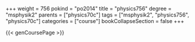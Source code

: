 +++
weight = 756
pokind = "po2014"
title = "physics756"
degree = "msphysik2"
parents = ["physics70c"]
tags = ["msphysik2", "physics756", "physics70c"]
categories = ["course"]
bookCollapseSection = false
+++

{{< genCoursePage >}}
